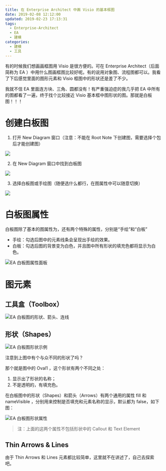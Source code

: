 ```yaml
---
title: 在 Enterprise Architect 中画 Visio 的基本框图
date: 2019-02-08 12:12:00
updated: 2019-02-23 17:13:31
tags:
  - Enterprise-Architect
  - EA
  - 建模
categories: 
  - 建模
  - 工具
---
```


有的时候我们想画画框图用 Visio 是很方便的。可在 Enterprise Architect（后面简称为 EA ）中用什么图画框图比较好呢。有的说用对象图、流程图都可以。我看了下后感觉里面的图形元素和 Visio 框图中的形状还是差了不少。

我就不信 EA 里面连方块、三角、圆都没有！有严重强迫症的我几乎把 EA 中所有的图都看了一遍，终于找个比较接近 Visio 基本框中图形状的图。那就是白板图！！！

# 创建白板图

1. 打开 New Diagram 窗口（注意：不能在 Root Note 下创建图，需要选择个包后才能创建图）

![](./visio-block-diagram-in-enterprise-architect/create-a-whiteboard-diagram-00.png)

2. 在 New Diagram 窗口中找到白板图

![](./visio-block-diagram-in-enterprise-architect/create-a-whiteboard-diagram-01.png)

3. 选择白板图或手绘图（随便选什么都行，在图属性中可以随意切换）

![](./visio-block-diagram-in-enterprise-architect/create-a-whiteboard-diagram-02.png)

# 白板图属性

白板图除了基本的图属性为，还有两个特殊的属性，分别是“手绘”和“白板”

- 手绘：勾选后图中的元素线条会呈现出手绘的效果。
- 白板：勾选后图的背景变为白色，并且图中所有形状的填充色都将显示为白色。

![EA 白板图属性面板](./visio-block-diagram-in-enterprise-architect/ea-whiteboard-diagram-properties.png)

# 图元素

## 工具盒（Toolbox）

![EA 白板图的形状、箭头、连线](./visio-block-diagram-in-enterprise-architect/ea-whiteboard-diagram-toolbox.png)

## 形状（Shapes）

![EA 白板图形状示例](./visio-block-diagram-in-enterprise-architect/ea-whiteboard-diagram-shapes-sample.png)

注意到上图中有个与众不同的形状了吗？

那个就是图中的 Oval1 ，这个形状有两个不同之处：

   1. 显示出了形状的名称；
   2. 不是透明的，有填充色。

在白板图中的形状（Shapes）和箭头（Arrows）有两个通用的属性 fill 和 nameVisible ，分别用来控制是否填充和元素名称的显示，默认都为 false，如下图：

![EA 白板图形状属性](./visio-block-diagram-in-enterprise-architect/ea-whiteboard-diagram-element-properties.png)

> 注：上面的这两个属性不包括形状中的 Callout 和 Text Element

##  Thin Arrows & Lines

由于 Thin Arrows 和 Lines 元素都比较简单，这里就不在讲述了，自己去探索吧。



